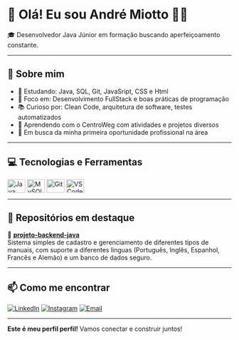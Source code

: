 # 👋 Olá! Eu sou André Miotto 👨‍💻

🎓 Desenvolvedor Java Júnior em formação buscando aperfeiçoamento constante.

---

## 🧠 Sobre mim

- 🌱 Estudando: Java, SQL, Git, JavaSript, CSS e Html
- 🎯 Foco em: Desenvolvimento FullStack e boas práticas de programação
- 📚 Curioso por: Clean Code, arquitetura de software, testes automatizados
- 🔧 Aprendendo com o CentroWeg com atividades e projetos diversos
- 💼 Em busca da minha primeira oportunidade profissional na área

---

## 💻 Tecnologias e Ferramentas

<div style="display: inline_block">
  <img align="center" alt="Java" height="30" width="40" src="https://cdn.jsdelivr.net/gh/devicons/devicon/icons/java/java-original.svg">
  <img align="center" alt="MySQL" height="30" width="40" src="https://cdn.jsdelivr.net/gh/devicons/devicon/icons/mysql/mysql-original.svg">
  <img align="center" alt="Git" height="30" width="40" src="https://cdn.jsdelivr.net/gh/devicons/devicon/icons/git/git-original.svg">
  <img align="center" alt="VSCode" height="30" width="40" src="https://cdn.jsdelivr.net/gh/devicons/devicon/icons/vscode/vscode-original.svg">
</div>

---

## 📂 Repositórios em destaque

🔹 [**projeto-backend-java**](https://github.com/CaduBraga/WegOne)  
Sistema simples de cadastro e gerenciamento de diferentes tipos de manuais, com suporte a diferentes linguas (Português, Inglês, Espanhol, Francês e Alemão) e um banco de dados seguro.

---

## 📫 Como me encontrar

[![LinkedIn](https://img.shields.io/badge/LinkedIn-blue?style=flat&logo=linkedin&logoColor=white)]()
[![Instagram](https://img.shields.io/badge/Instagram-DD2A7B?style=flat&logo=instagram&logoColor=white)](https://www.instagram.com/andrelui0s)
[![Email](https://img.shields.io/badge/Email-D14836?style=flat&logo=gmail&logoColor=white)](mailto:andrelmiottopgemail.com)


---

**Este é meu perfil perfil!** 
Vamos conectar e construir juntos!
